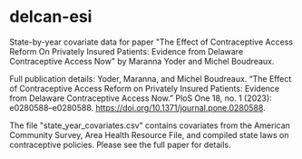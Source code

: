 # delcan-esi
State-by-year covariate data for paper "The Effect of Contraceptive Access Reform On Privately Insured Patients: Evidence from Delaware Contraceptive Access Now" by Maranna Yoder and Michel Boudreaux.

Full publication details: 
Yoder, Maranna, and Michel Boudreaux. “The Effect of Contraceptive Access Reform on Privately Insured Patients: Evidence from Delaware Contraceptive Access Now.” PloS One 18, no. 1 (2023): e0280588–e0280588. https://doi.org/10.1371/journal.pone.0280588.

The file "state_year_covariates.csv" contains covariates from the American Community Survey, Area Health Resource File, and compiled state laws on contraceptive policies. Please see the full paper for details.
